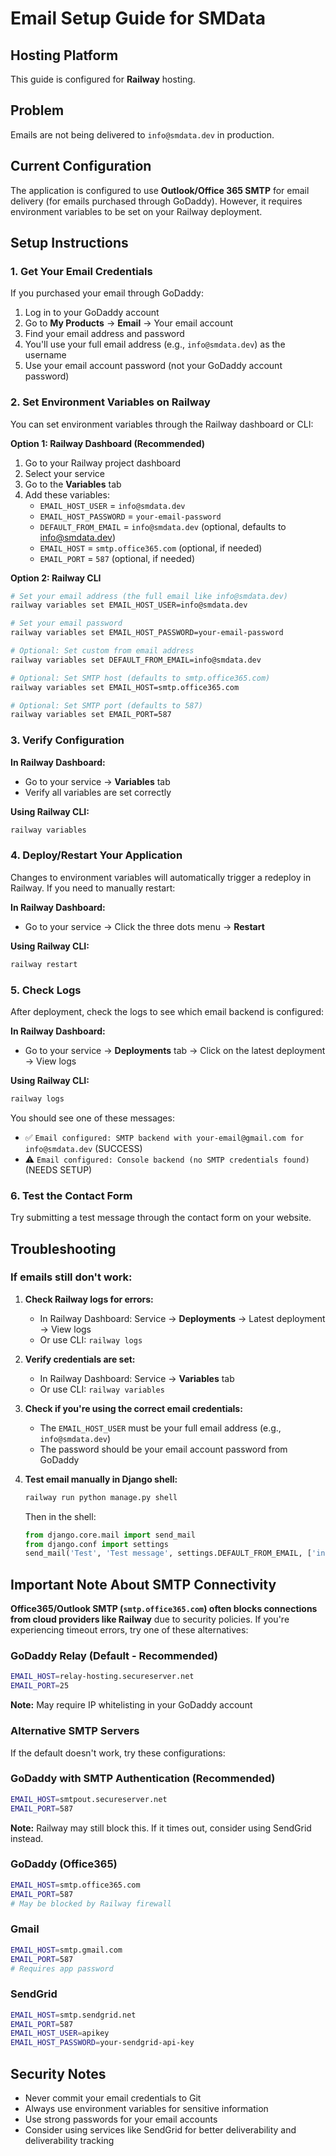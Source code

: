 # Email Setup Guide for SMData

## Hosting Platform
This guide is configured for **Railway** hosting. 

## Problem
Emails are not being delivered to `info@smdata.dev` in production.

## Current Configuration
The application is configured to use **Outlook/Office 365 SMTP** for email delivery (for emails purchased through GoDaddy). However, it requires environment variables to be set on your Railway deployment.

## Setup Instructions

### 1. Get Your Email Credentials

If you purchased your email through GoDaddy:
1. Log in to your GoDaddy account
2. Go to **My Products** → **Email** → Your email account
3. Find your email address and password
4. You'll use your full email address (e.g., `info@smdata.dev`) as the username
5. Use your email account password (not your GoDaddy account password)

### 2. Set Environment Variables on Railway

You can set environment variables through the Railway dashboard or CLI:

**Option 1: Railway Dashboard (Recommended)**
1. Go to your Railway project dashboard
2. Select your service
3. Go to the **Variables** tab
4. Add these variables:
   - `EMAIL_HOST_USER` = `info@smdata.dev`
   - `EMAIL_HOST_PASSWORD` = `your-email-password`
   - `DEFAULT_FROM_EMAIL` = `info@smdata.dev` (optional, defaults to info@smdata.dev)
   - `EMAIL_HOST` = `smtp.office365.com` (optional, if needed)
   - `EMAIL_PORT` = `587` (optional, if needed)

**Option 2: Railway CLI**

```bash
# Set your email address (the full email like info@smdata.dev)
railway variables set EMAIL_HOST_USER=info@smdata.dev

# Set your email password
railway variables set EMAIL_HOST_PASSWORD=your-email-password

# Optional: Set custom from email address
railway variables set DEFAULT_FROM_EMAIL=info@smdata.dev

# Optional: Set SMTP host (defaults to smtp.office365.com)
railway variables set EMAIL_HOST=smtp.office365.com

# Optional: Set SMTP port (defaults to 587)
railway variables set EMAIL_PORT=587
```

### 3. Verify Configuration

**In Railway Dashboard:**
- Go to your service → **Variables** tab
- Verify all variables are set correctly

**Using Railway CLI:**
```bash
railway variables
```

### 4. Deploy/Restart Your Application

Changes to environment variables will automatically trigger a redeploy in Railway. If you need to manually restart:

**In Railway Dashboard:**
- Go to your service → Click the three dots menu → **Restart**

**Using Railway CLI:**
```bash
railway restart
```

### 5. Check Logs

After deployment, check the logs to see which email backend is configured:

**In Railway Dashboard:**
- Go to your service → **Deployments** tab → Click on the latest deployment → View logs

**Using Railway CLI:**
```bash
railway logs
```

You should see one of these messages:
- ✅ `Email configured: SMTP backend with your-email@gmail.com for info@smdata.dev` (SUCCESS)
- ⚠️ `Email configured: Console backend (no SMTP credentials found)` (NEEDS SETUP)

### 6. Test the Contact Form

Try submitting a test message through the contact form on your website.

## Troubleshooting

### If emails still don't work:

1. **Check Railway logs for errors:**
   - In Railway Dashboard: Service → **Deployments** → Latest deployment → View logs
   - Or use CLI: `railway logs`

2. **Verify credentials are set:**
   - In Railway Dashboard: Service → **Variables** tab
   - Or use CLI: `railway variables`

3. **Check if you're using the correct email credentials:**
   - The `EMAIL_HOST_USER` must be your full email address (e.g., `info@smdata.dev`)
   - The password should be your email account password from GoDaddy

4. **Test email manually in Django shell:**
   ```bash
   railway run python manage.py shell
   ```
   Then in the shell:
   ```python
   from django.core.mail import send_mail
   from django.conf import settings
   send_mail('Test', 'Test message', settings.DEFAULT_FROM_EMAIL, ['info@smdata.dev'])
   ```

## Important Note About SMTP Connectivity

**Office365/Outlook SMTP (`smtp.office365.com`) often blocks connections from cloud providers like Railway** due to security policies. If you're experiencing timeout errors, try one of these alternatives:

### GoDaddy Relay (Default - Recommended)
```bash
EMAIL_HOST=relay-hosting.secureserver.net
EMAIL_PORT=25
```
**Note:** May require IP whitelisting in your GoDaddy account

### Alternative SMTP Servers

If the default doesn't work, try these configurations:

### GoDaddy with SMTP Authentication (Recommended)
```bash
EMAIL_HOST=smtpout.secureserver.net
EMAIL_PORT=587
```
**Note:** Railway may still block this. If it times out, consider using SendGrid instead.

### GoDaddy (Office365)
```bash
EMAIL_HOST=smtp.office365.com
EMAIL_PORT=587
# May be blocked by Railway firewall
```

### Gmail
```bash
EMAIL_HOST=smtp.gmail.com
EMAIL_PORT=587
# Requires app password
```

### SendGrid
```bash
EMAIL_HOST=smtp.sendgrid.net
EMAIL_PORT=587
EMAIL_HOST_USER=apikey
EMAIL_HOST_PASSWORD=your-sendgrid-api-key
```

## Security Notes

- Never commit your email credentials to Git
- Always use environment variables for sensitive information
- Use strong passwords for your email accounts
- Consider using services like SendGrid for better deliverability and deliverability tracking
